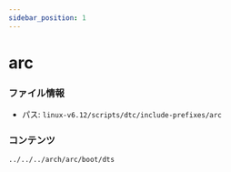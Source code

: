 ```yaml
---
sidebar_position: 1
---
```

# arc

### ファイル情報

- パス: `linux-v6.12/scripts/dtc/include-prefixes/arc`

### コンテンツ

```txt
../../../arch/arc/boot/dts
```
